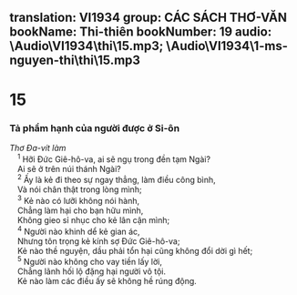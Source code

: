 translation: VI1934
group: CÁC SÁCH THƠ-VĂN
bookName: Thi-thiên 
bookNumber: 19
audio: \Audio\VI1934\thi\15.mp3; \Audio\VI1934\1-ms-nguyen-thi\thi\15.mp3
-------

<div class="title"><h1>15</h1><h3>Tả phẩm hạnh của người được ở Si-ôn</h3><i>Thơ Đa-vít làm</i></div>
<span class="verse thi_15_1"> <sup>1</sup> Hỡi Đức Giê-hô-va, ai sẽ ngụ trong đền tạm Ngài? <br/> Ai sẽ ở trên núi thánh Ngài? <br/></span>
<span class="verse thi_15_2"> <sup>2</sup> Ấy là kẻ đi theo sự ngay thẳng, làm điều công bình, <br/> Và nói chân thật trong lòng mình; <br/></span>
<span class="verse thi_15_3"> <sup>3</sup> Kẻ nào có lưỡi không nói hành, <br/> Chẳng làm hại cho bạn hữu mình, <br/> Không gieo sỉ nhục cho kẻ lân cận mình; <br/></span>
<span class="verse thi_15_4"> <sup>4</sup> Người nào khinh dể kẻ gian ác, <br/> Nhưng tôn trọng kẻ kính sợ Đức Giê-hô-va; <br/> Kẻ nào thề nguyện, dầu phải tổn hại cũng không đổi dời gì hết; <br/></span>
<span class="verse thi_15_5"> <sup>5</sup> Người nào không cho vay tiền lấy lời, <br/> Chẳng lãnh hối lộ đặng hại người vô tội. <br/> Kẻ nào làm các điều ấy sẽ không hề rúng động. <br/></span>
